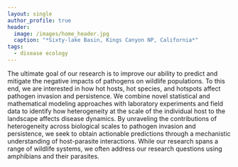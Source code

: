```yaml
---
layout: single
author_profile: true
header:
  image: /images/home_header.jpg
  caption: "*Sixty-lake Basin, Kings Canyon NP, California*"
tags:
  - disease ecology
---
```


The ultimate goal of our research is to improve our ability to predict and mitigate the negative impacts of pathogens on wildlife populations. To this end, we are interested in how hot hosts, hot species, and hotspots affect pathogen invasion and persistence. We combine novel statistical and mathematical modeling approaches with laboratory experiments and field data to identify how heterogeneity at the scale of the individual host to the landscape affects disease dynamics.  By unraveling the contributions of heterogeneity across biological scales to pathogen invasion and persistence, we seek to obtain actionable predictions through a mechanistic understanding of host-parasite interactions.  While our research spans a range of wildlife systems, we often address our research questions using amphibians and their parasites.

<!-- Our lab explores the causes and consequences of hot hosts, hot species, and hotspots in disease systems. We combine laboratory experiments, field data, and mathematical models to examine how these different scales of disease "hotness" interact to affect pathogen invasion and persistence. The ultimate goal of our research is to improve our ability to predict and mitigate the negative impacts of pathogens on wildlife populations. -->

<!-- We develop novel quantitative approaches that use commonly-collected disease surveillance to provide insight into who (e.g., individuals or species), where (e.g., habitat patches), and when (e.g., particular times over a year) is likely to be "hot" for disease transmission, providing important information on the mechanisms driving disease outbreaks.  While prediction is a key component of mitigating zoonotic threats, accurate prediction without mechanistic understanding severely limits our ability manage zoonotic threats.
 -->
<!-- While our work spans multiple disease systems, a focal system of our lab is the disease chytridiomycosis and its individual, population, and community effects on amphibians.  Read

 -->

<!-- ### Diversity in STEM Fields



### Quick Links
 -->